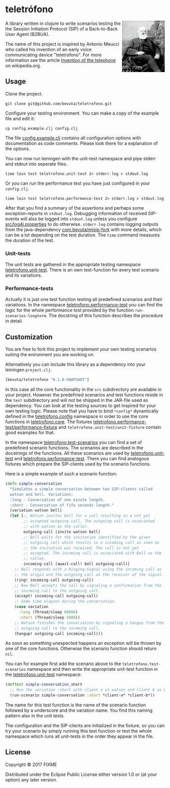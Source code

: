 # teletrófono

<img src="antonio_meucci.jpg"
 alt="Antonio Meucci" title="Antonio Meucci" align="right" />

A library written in clojure to write scenarios testing the the
Session Initiation Protocol (SIP) of a Back-to-Back User Agent
(B2BUA).

The name of this project is inspired by Antonio Meucci who called his
invention of an early voice communicating device "teletrofono". For
more information see the
article
[Invention of the telephone](https://en.wikipedia.org/wiki/Invention_of_the_telephone) on
wikipedia.org.

## Usage

Clone the project.

``` shell
git clone git@github.com/bevuta/teletrofono.git
```

Configure your testing environment. You can make a copy of the example
file and edit it:

``` shell
cp config.example.clj config.clj
```

The file [config.example.clj](config.example.clj) contains all
configuration options with documentation as code comments. Please look
there for a explanation of the options.

You can now run leiningen with the unit-test namespace and pipe stderr
and stdout into seperate files.

``` shell
time lein test teletrofono.unit-test 2> stderr.log > stdout.log
```

Or you can run the performance test you have just configured in your
`config.clj`.

``` shell
time lein test teletrofono.performance-test 2> stderr.log > stdout.log
```

After that you find a summary of the assertions and perhaps some
exception-reports in `stdout.log`. Debugging information of received
SIP-events will also be logged into `stdout.log` unless you
configure [src/log4j.properties](src/log4j.properties) to do
otherwise. `stderr.log` contains logging outputs from the
java-dependency
[com.bevuta/mjsip-fork](https://github.com/bevuta/MjSIP-fork) with
more details, which can be a lot depending on the test duration. The
`time` command measures the duration of the test.

### Unit-tests

The unit tests are gathered in the appropriate testing
namespace
[teletrofono.unit-test](test/teletrofono/unit_test.clj). There is an
own test-function for every test scenario and its variations.

### Performance-tests

Actually it is just one test function testing all predefined scenarios
and their variations. In the
namespace
[teletrofono.performance-test](test/teletrofono/performance_test.clj)
you can find the logic for the whole performance test provided by the
function `run-scenarios-longterm`. The docstring of this function
describes the procedure in detail.

## Customization

You are free to fork this project to implement your own testing
scenarios suiting the enironment you are working on.

Alternatively you can include this library as a dependency into your
leiningen `project.clj`.

``` clojure
[bevuta/teletrofono "0.1.0-SNAPSHOT"]
```

In this case all the core functionality in the `src` subdirectory are
available in your project. However the predefined scenarios and test
functions reside in the `test` subdirectory and will not be shipped in
the JAR-file used as dependency. You can look at the testing sources
to get inspired for your own testing logic. Please note that you have
to bind `*config*` dynamically defined in
the [teletrofono.config](src/teletrofono/config.clj) namespace in
order to use the core functions
in [teletrofono.core](src/teletrofono/core.clj). The
fixtures
[teletrofono.performance-test/performance-fixture](test/teletrofono/performance_test.clj#L20) and
`teletrofono.unit-test/unit-fixture` contain good examples for that.

In the
namespace
[teletrofono.test-scenarios](test/teletrofono/test_scenarios.clj) you
can find a set of predefined scenario functions. The scenarios are
described in the docstrings of the functions. All these scenarios are
used by [teletrofono.unit-test](test/teletrofono/unit_test.clj)
and
[teletrofono.performance-test](test/teletrofono/performance_test.clj). There
you can find analogous fixtures which prepare the SIP-clients used by
the scenario functions.

Here is a simple example of such a scenario function:

``` clojure
(defn simple-conversation
  "Simulates a simple conversation between two SIP-clients called
  watson and bell. Variations:
  :long - Conversation of one minute length.
  :short - Conversation of fife seconds length."
  [variation watson bell]
  (let [;; Watson invites bell for a call resulting in a not yet
        ;; accepted outgoing call. The outgoing call is associeted
        ;; with watson as the caller.
        outgoing-call (invite watson bell)
        ;; Bell waits for the invitation identified by the given
        ;; outgoing call which results in a incoming call as soon as
        ;; the invitation was received. The call is not yet
        ;; accepted. The incoming call is associated with Bell as the
        ;; callee.
        incoming-call (await-call! bell outgoing-call)]
    ;; Bell responds with a Ringing-Signal using the incoming call as
    ;; the origin and the outgoing call as the receiver of the signal.
    (ring! incoming-call outgoing-call)
    ;; Now Bell accepts the call by signaling a confirmation from the
    ;; incoming call to the outgoing call.
    (accept! incoming-call outgoing-call)
    ;; Some time elapses during the conversation.
    (case variation
      :long (Thread/sleep 60000)
      :short (Thread/sleep 5000))
    ;; Watson finishes the conversation by signaling a hangup from the
    ;; outgoing call to the incoming call.
    (hangup! outgoing-call incoming-call)))
```

As soon as something unexpected happens an exception will be thrown by
one of the core functions. Otherwise the scenario function should
return `nil`.

You can for example first add the scenario above to the
`teletrofono.test-scenarios` namespace and then write the appropriate
unit-test function in
the [teletrofono.unit-test](test/teletrofono/unit_test.clj) namespace:

``` clojure
(deftest simple-conversation_short
  ;; Run the variation :short with client a as watson and client b as bell.
  (run-scenario simple-conversation :short *client-a* *client-b*))
```

The name for this test function is the name of the scenario function
followed by a underscore and the variation name. You find this naming
pattern also in the unit tests.

The configuration and the SIP-clients are initialized in the fixture,
so you can try your scenario by simply running this test function or
test the whole namespace which runs all unit-tests in the order they
appear in the file.

## License

Copyright © 2017 FIXME

Distributed under the Eclipse Public License either version 1.0 or (at
your option) any later version.
